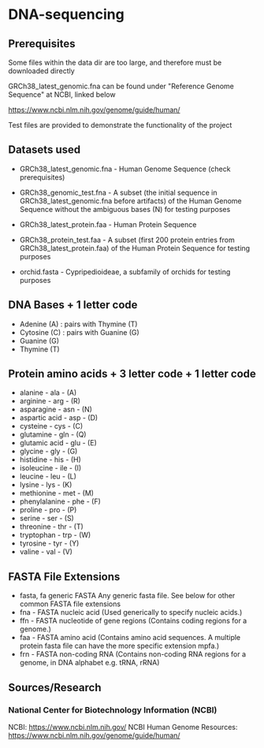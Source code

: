 # DNA-sequencing


## Prerequisites
Some files within the data dir are too large, and therefore must be downloaded directly

GRCh38_latest_genomic.fna can be found under "Reference Genome Sequence" at NCBI, linked below

https://www.ncbi.nlm.nih.gov/genome/guide/human/

Test files are provided to demonstrate the functionality of the project


## Datasets used
* GRCh38_latest_genomic.fna - Human Genome Sequence (check prerequisites)
* GRCh38_genomic_test.fna - A subset (the initial sequence in GRCh38_latest_genomic.fna before artifacts)
 of the Human Genome Sequence without the ambiguous bases (N) for testing purposes


* GRCh38_latest_protein.faa - Human Protein Sequence
* GRCh38_protein_test.faa - A subset (first 200 protein entries from GRCh38_latest_protein.faa) 
 of the Human Protein Sequence for testing purposes


* orchid.fasta - Cypripedioideae, a subfamily of orchids for testing purposes


## DNA Bases + 1 letter code
* Adenine (A) : pairs with Thymine (T)
* Cytosine (C) : pairs with Guanine (G)
* Guanine (G)
* Thymine (T)

## Protein amino acids + 3 letter code + 1 letter code

* alanine - ala - (A)
* arginine - arg - (R)
* asparagine - asn - (N)
* aspartic acid - asp - (D)
* cysteine - cys - (C)
* glutamine - gln - (Q)
* glutamic acid - glu - (E)
* glycine - gly - (G)
* histidine - his - (H) 
* isoleucine - ile - (I)
* leucine - leu - (L)
* lysine - lys - (K)
* methionine - met - (M)
* phenylalanine - phe - (F)
* proline - pro - (P)
* serine - ser - (S)
* threonine - thr - (T)
* tryptophan - trp - (W)
* tyrosine - tyr - (Y)
* valine - val - (V)


## FASTA File Extensions 

* fasta, fa	generic FASTA	Any generic fasta file. See below for other common FASTA file extensions
* fna - FASTA nucleic acid	(Used generically to specify nucleic acids.)
* ffn - FASTA nucleotide of gene regions (Contains coding regions for a genome.)
* faa - FASTA amino acid (Contains amino acid sequences. A multiple protein fasta file can have the more specific extension mpfa.)
* frn - FASTA non-coding RNA (Contains non-coding RNA regions for a genome, in DNA alphabet e.g. tRNA, rRNA)

## Sources/Research

### National Center for Biotechnology Information (NCBI)
NCBI: https://www.ncbi.nlm.nih.gov/
NCBI Human Genome Resources: https://www.ncbi.nlm.nih.gov/genome/guide/human/
